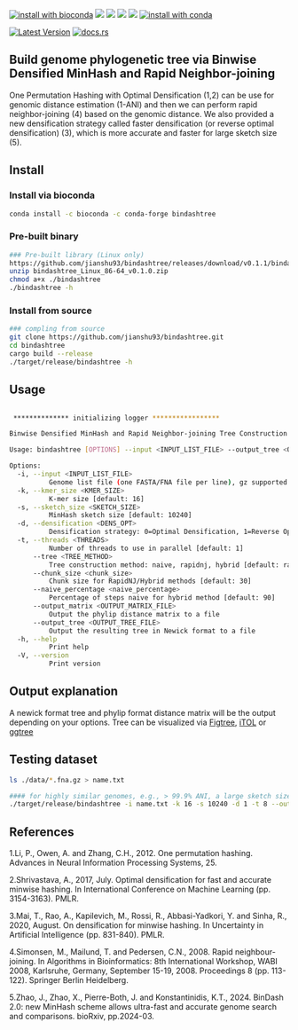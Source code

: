 [![install with bioconda](https://img.shields.io/badge/install%20with-bioconda-brightgreen.svg?style=flat)](http://bioconda.github.io/recipes/bindashtree/README.html)
![](https://anaconda.org/bioconda/bindashtree/badges/license.svg)
![](https://anaconda.org/bioconda/bindashtree/badges/version.svg)
![](https://anaconda.org/bioconda/bindashtree/badges/latest_release_relative_date.svg)
![](https://anaconda.org/bioconda/bindashtree/badges/platforms.svg)
[![install with conda](https://anaconda.org/bioconda/bindashtree/badges/downloads.svg)](https://anaconda.org/bioconda/bindashtree)

[![Latest Version](https://img.shields.io/crates/v/bindashtree?style=for-the-badge&color=mediumpurple&logo=rust)](https://crates.io/crates/bindashtree)
[![docs.rs](https://img.shields.io/docsrs/bindashtree?style=for-the-badge&logo=docs.rs&color=mediumseagreen)](https://docs.rs/hypermash/latest/bindashtree/)

## Build genome phylogenetic tree via Binwise Densified MinHash and Rapid Neighbor-joining
One Permutation Hashing with Optimal Densification (1,2) can be use for genomic distance estimation (1-ANI) and then we can perform rapid neighbor-joining (4) based on the genomic distance. We also provided a new densification strategy called faster densification (or reverse optimal densification) (3), which is more accurate and faster for large sketch size (5).

## Install

### Install via bioconda

```bash
conda install -c bioconda -c conda-forge bindashtree

```
### Pre-built binary
```bash
### Pre-built library (Linux only)
https://github.com/jianshu93/bindashtree/releases/download/v0.1.1/bindashtree_Linux_x86-64_v0.1.1.zip
unzip bindashtree_Linux_86-64_v0.1.0.zip
chmod a+x ./bindashtree
./bindashtree -h
```

### Install from source
```bash
### compling from source
git clone https://github.com/jianshu93/bindashtree.git
cd bindashtree
cargo build --release
./target/release/bindashtree -h
```

## Usage
```bash

 ************** initializing logger *****************

Binwise Densified MinHash and Rapid Neighbor-joining Tree Construction

Usage: bindashtree [OPTIONS] --input <INPUT_LIST_FILE> --output_tree <OUTPUT_TREE_FILE>

Options:
  -i, --input <INPUT_LIST_FILE>
          Genome list file (one FASTA/FNA file per line), gz supported
  -k, --kmer_size <KMER_SIZE>
          K-mer size [default: 16]
  -s, --sketch_size <SKETCH_SIZE>
          MinHash sketch size [default: 10240]
  -d, --densification <DENS_OPT>
          Densification strategy: 0=Optimal Densification, 1=Reverse Optimal Densification/faster Densification [default: 0]
  -t, --threads <THREADS>
          Number of threads to use in parallel [default: 1]
      --tree <TREE_METHOD>
          Tree construction method: naive, rapidnj, hybrid [default: rapidnj]
      --chunk_size <chunk_size>
          Chunk size for RapidNJ/Hybrid methods [default: 30]
      --naive_percentage <naive_percentage>
          Percentage of steps naive for hybrid method [default: 90]
      --output_matrix <OUTPUT_MATRIX_FILE>
          Output the phylip distance matrix to a file
      --output_tree <OUTPUT_TREE_FILE>
          Output the resulting tree in Newick format to a file
  -h, --help
          Print help
  -V, --version
          Print version

```
## Output explanation

A newick format tree and phylip format distance matrix will be the output depending on your options. Tree can be visualized via [Figtree](http://tree.bio.ed.ac.uk/software/figtree/), [iTOL](https://itol.embl.de) or [ggtree](https://guangchuangyu.github.io/software/ggtree/)


## Testing dataset

```bash
ls ./data/*.fna.gz > name.txt

#### for highly similar genomes, e.g., > 99.9% ANI, a large sketch size should be used. -s 10204 works well for ANI below 99%.
./target/release/bindashtree -i name.txt -k 16 -s 10240 -d 1 -t 8 --output_tree try.nwk
```

## References

1.Li, P., Owen, A. and Zhang, C.H., 2012. One permutation hashing. Advances in Neural Information Processing Systems, 25.

2.Shrivastava, A., 2017, July. Optimal densification for fast and accurate minwise hashing. In International Conference on Machine Learning (pp. 3154-3163). PMLR.

3.Mai, T., Rao, A., Kapilevich, M., Rossi, R., Abbasi-Yadkori, Y. and Sinha, R., 2020, August. On densification for minwise hashing. In Uncertainty in Artificial Intelligence (pp. 831-840). PMLR.

4.Simonsen, M., Mailund, T. and Pedersen, C.N., 2008. Rapid neighbour-joining. In Algorithms in Bioinformatics: 8th International Workshop, WABI 2008, Karlsruhe, Germany, September 15-19, 2008. Proceedings 8 (pp. 113-122). Springer Berlin Heidelberg.

5.Zhao, J., Zhao, X., Pierre-Both, J. and Konstantinidis, K.T., 2024. BinDash 2.0: new MinHash scheme allows ultra-fast and accurate genome search and comparisons. bioRxiv, pp.2024-03.

